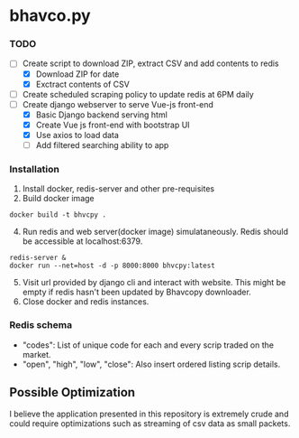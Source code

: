 # bhavco.py

### TODO
- [ ] Create script to download ZIP, extract CSV and add contents to redis
    - [x] Download ZIP for date
    - [x] Exctract contents of CSV
- [ ] Create scheduled scraping policy to update redis at 6PM daily
- [ ] Create django webserver to serve Vue-js front-end
    - [x] Basic Django backend serving html
    - [x] Create Vue js front-end with bootstrap UI
    - [x] Use axios to load data
    - [ ] Add filtered searching ability to app

### Installation
1. Install docker, redis-server and other pre-requisites
2. Build docker image
```
docker build -t bhvcpy .
```
4. Run redis and web server(docker image) simulataneously. Redis should be accessible at localhost:6379.
```
redis-server &
docker run --net=host -d -p 8000:8000 bhvcpy:latest
```
5. Visit url provided by django cli and interact with website. This might be empty if redis hasn't been updated by Bhavcopy downloader.
6. Close docker and redis instances.

### Redis schema
- "codes": List of unique code for each and every scrip traded on the market.
- "open", "high", "low", "close": Also insert ordered listing scrip details.

## Possible Optimization
I believe the application presented in this repository is extremely crude and could require optimizations such as streaming of csv data as small packets.